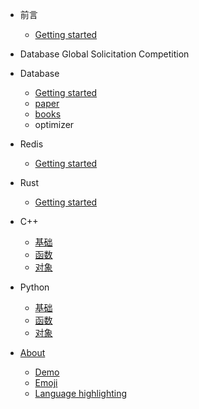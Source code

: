 - 前言
    - [Getting started](README.md)

- Database Global Solicitation Competition

- Database
  - [Getting started](zh-cn/Database/README.md)
  - [paper](zh-cn/Database/07_paper/README.md)
  - [books](zh-cn/Database/10_books/README.md)
  - optimizer

- Redis
  - [Getting started](zh-cn/Redis/README.md)

- Rust
  - [Getting started](zh-cn/Rust/README.md)

- C++
    - [基础](zh-cn/C++/base.md)
    - [函数](zh-cn/C++/func.md)
    - [对象](zh-cn/C++/object.md)

- Python
    - [基础](zh-cn/Python/base.md)
    - [函数](zh-cn/Python/func.md)
    - [对象](zh-cn/Python/object.md)

- [About](zh-cn/about.md)
  - [Demo](zh-cn/demo.md)
  - [Emoji](zh-cn/emoji.md)
  - [Language highlighting](zh-cn/language-highlight.md)
